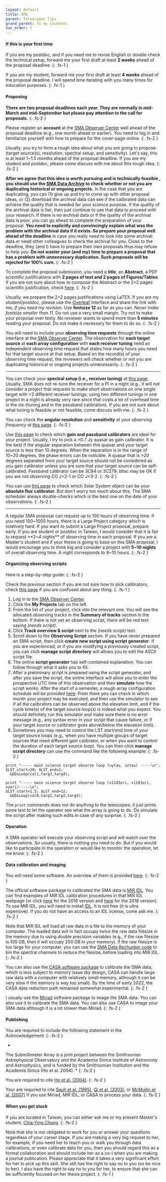 ```yaml
---
layout: default
title: SMA
parent: Telescopes Tips
grand_parent: To my students
nav_order: 1
---
```


#### If this is your first time

If you are my postdoc, and if you need me to revise English or double check the technical setup, forward me your first draft at least **2 weeks** ahead of the proposal deadline.
{: .fs-1 }

If you are my student, forward me your first draft at least **4 weeks** ahead of the proposal deadline. I will spend time iterating with you many times for education purposes.
{: .fs-1 }

#### Proposing

**There are two proposal deadlines each year. They are normally in mid-March and mid-September but please pay attention to the call for proposals.**
{: .fs-2 }

Please register an **account** at the [SMA Observer Center](http://sma1.sma.hawaii.edu/) well ahead of the proposal deadline (e.g., one month ahead or earlier). You need to log in and familiarize yourself with how to prepare for the cover-page online.
{: .fs-2 }

Usually, you try to form a rough idea about what you are going to propose (target source(s), resolution, spectral setup, and sensitivity). Let's say, this is at least 1~1.5 months ahead of the proposal deadline. If you are my student and postdoc, please come discuss with me about this rough idea.
{: .fs-2 }

**After we agree that this idea is worth pursuing and is technically feasible
, you should use the [SMA Data Archive](https://lweb.cfa.harvard.edu/cgi-bin/sma/smaarch.pl) to check whether or not you are duplicating historical or ongoing projects.** In the case that you are duplicating, you can (1) give up and try to come up with other proposal ideas, or (2) download the archival data can see if the calibrated data can achieve the quality that is needed for your science purpose. If the quality of the archival data is fair, then just continue to use that data to proceed with your research. If there is no archival data or if the quality of the archival data is poor, you can go ahead to complete the preparation of your proposal. **You need to explicitly and convincingly explain what was the problem with the archival data if it exists. So prepare your proposal well ahead of the deadline** in case you really need to look into some archival data or need other colleagues to check the archival for you. Close to the deadline, they (and I) have to prepare their own proposals thus may refuse to help you. **Do not waster your (and my) time to prepare a proposal that has a problem with unnecessary duplication. Such proposals will be rejected for 100% sure.**
{: .fs-2 }

To complete the proposal submission, you need a **title**, an **Abstract**, a PDF scientific justifications with **2 pages of text and 2 pages of Figures/Tables**. If you are not sure about how to compose the Abstract or the 2+2 pages scientific justification, check [here](https://baobabyoo.github.io/pages/students_topics/proposal_obs.html).
{: .fs-2 }

Usually, we prepare the 2+2 pages justifications using LaTEX. If you are my student/postdoc, please use the [Overleaf](https://www.overleaf.com/) interface and share the link with me, *if you need my revision*. Use **fontsize 12** as far as you can. *Never make fontsize smaller than 11.* Do not use a very small margin. Try not to make your proposal over texty. No reviewer wants to spend more than **5 minutes** reading your proposal. Do not make it necessary for them to do so.
{: .fs-2 }

You will need to include your **observing time requests** through the online interface at the [SMA Observer Center](http://sma1.sma.hawaii.edu/). The observation for **each target source** at **each array configuration** with **each receiver tuning** need an independent observing time request that states how many hours you need for that target source at that setup. Based on the record(s) of your observing time request, the reviewers will check whether or not you are duplicating historical or ongoing projects unnecessarily.
{: .fs-2 }

******************************************************************************

You can check your **spectral setup (i.e., receiver tuning)** at [this page](http://sma1.sma.hawaii.edu/smaPassbandViewer/smaPassbandVis2020A.html). Usually, SMA does not re-tune the receiver for a PI in a night (e.g., it will not consider a project that requests to make short observations on one single target with >2 different receiver tunings; using two different tunings in one project in a night is already very rare since that costs a lot of overhead time in the (re-)tuning and in the passband calibration). If you are not sure about what tuning is feasible or not feasible, come discuss with me.
{: .fs-2 }

You can check the **angular resolution** and **sensitivity** *at your observing frequency* at [this page](http://sma1.sma.hawaii.edu/beamcalc.html).
{: .fs-2 }

Use [this page](http://sma1.sma.hawaii.edu/callist/callist.html) to check which **gain and passband calibrators** are ideal for your project. Usually, I try to pick a >0.7 Jy quasar as gain calibrator. It is the best if the angular separation between this quasar and your target source is less than 10 degrees. When the separation is in the range of 10~20 degrees, the phase errors can be noticible. A quasar that is >20 degrees separated from your target source should not be considered as you gain calibrator unless you are sure that your target source can be self-calibrated. Passband calibrator can be 3C84 or 3C279; bllac may be OK if you are not observing CO J=2-1 or CO J=3-2.
{: .fs-2 }

You can use [this page](http://sma1.sma.hawaii.edu/planetvis.html) to check which Solar System object can be your **absolute flux calibrator**. But don't worry too much about this. The SMA scheduler always double-checks which is the best one on the date of your observations.
{: .fs-2 }

******************************************************************************

A regular SMA proposal can request up to 100 hours of observing time. If you need 100~1000 hours, there is a Large Project category which is relatively hard. If you want to submit a Large Project proposal, prepare early. If you are student or postdoc in Taiwan, I would consider that it is fair to request **2~4 nights** of observing time in each proposal. If you are a Master's student and if your thesis is going to base on this SMA proposal, I would encourage you to think big and consider a project with **5~10 nights** of overall observing time. A night corresponds to 8~10 hours.
{: .fs-2 }

#### Organizing observing scripts

Here is a step-by-step guide:
{: .fs-2 }

Check the previous section if you are not sure how to pick calibrators; check [this page](https://baobabyoo.github.io/pages/students_topics/AstroBasic_RadioInterferometer.html) if you are confused about any thing.
{: .fs-1 }

1. Log in to the [SMA Observer Center](http://sma1.sma.hawaii.edu/).
2. Click the **My Projects** tab on the left.
3. From the list of your project, click into the relevant one. You will see the allocated observing tracks in the **Summary of tracks** section in the bottom. If there is not yet an observing script, there will be red text saying *(needs script)*.
4. Click **Track overview & script** next to the *(needs script)* text.
5. Scroll down to the **Observing Script** section. If you have never prepared an SMA script, then click **create new script using script generator**. If you are experienced, or if you are modifying a previously created script, you can click **manage script directory** will allows you to edit the ASCII script file.
6. The online **script generator** has self-contained explanation. You can follow through what it asks you to fill.
7. After a preliminary script is prepared using the script generator, and after you save the script, the online interface will allow you to enter the prospective UTC time of this observation and then **simulate** how the script works. After the start of a semester, a rough array configuration schedule will be provided [here](http://sma1.sma.hawaii.edu/array_config_sched.html). From there you can check in which month your project may be executed, and then use the simulator to see if all the calibrators can be observed above the elevation limit, and if the cycle time(s) of the target source loop(s) is indeed what you expect. You should definitely run this simulator and make sure there is no error message (e.g., any syntax error in your script that cause failure, or if your target source or calibrator goes above/below the elevation limit).
8. Sometimes you may need to control the LST start/end time of your target source loops (e.g., when you have multiple groups of target sources that need different gain calibrator, or when you want to control the duration of each target source loop). You can then click **manage script directory** can use the command like the following example:
{: .fs-2 }

```
print "----- main science target observe loop (vytau, xztau) -----\n";
$LST_start=20; $LST_end=2;
  &ObsLoop(cal1,targ3,targ4);

print "----- main science target observe loop (v1143ori, v1183ori, nyori)-----\n";
$LST_start=1.5; $LST_end=12;
  &ObsLoop(cal0,targ1,targ2,targ3);
```

The `print` commands does not do anything to the telescopes; it just prints some text to let the operator see what the array is going to do. Do simulate the script after making such edits in case of any surprise.
{: .fs-2 }

#### Operation

A SMA operator will execute your observing script and will watch over the observations. So usually, there is nothing you need to do. But if you would like to participate in the operation or would like to monitor the operation, let me know.
{: .fs-2 }

#### Data calibration and imaging

You will need some software. An overview of them is provided [here](https://lweb.cfa.harvard.edu/rtdc/SMAdata/process/overview/).
{: .fs-2 }

The official software package to calibrated the SMA data is [MIR IDL](https://lweb.cfa.harvard.edu/~cqi/mircook.html). You can find examples of MIR IDL calibration procedures in that MIR IDL webpage (or click [here](https://lweb.cfa.harvard.edu/~cqi/mir/mirscript_2016jan22.txt) for the 2016 version and [here](https://lweb.cfa.harvard.edu/~cqi/mir/mir2018.txt) for the 2018 version). To use MIR IDL, you will need to install [IDL](https://www.l3harrisgeospatial.com/Software-Technology/IDL). It is not free (it is ultra expensive). If you do not have an access to an IDL license, come ask me.
{: .fs-2 }

Note that MIR IDL will load all raw data in a file to the memory of your computer. The loaded data will in fact occupy twice the raw data filesize in the memory due to using double precision variables (e.g., if the raw filesize is 100 GB, then it will occupy 200 GB in your memory). If the raw filesize is too large for your computer, you can use the [SMA Data Rechunker code](https://lweb.cfa.harvard.edu/rtdc/SMAdata/process/rechunk/) to bin the spectral channels to reduce the filesize, before loading into MIR IDL.
{: .fs-2 }

You can also use the [CASA software package](https://lweb.cfa.harvard.edu/rtdc/SMAdata/process/casa/) to calibrate the SMA data, which is less subject to memory issue (by design, CASA can handle large raw data with a computer with relatively small memory, although it can be very slow if the memory is way too small). By the time of early 2022, the CASA data reduction path remained somewhat experimental.
{: .fs-2 }

I usually use the [Miriad](https://lweb.cfa.harvard.edu/rtdc/SMAdata/process/miriad/) software package to image the SMA data. You can also use it to calibrate the SMA data. You can also use CASA to image your SMA data although it is a lot slower than Miriad.
{: .fs-2 }

#### Publishing

You are required to include the following statement in the Acknowledgement:
{: .fs-2 }

*
The Submillimeter Array is a joint project between the Smithsonian Astrophysical Observatory and the Academia Sinica Institute of Astronomy and Astrophysics, and is funded by the Smithsonian Institution and the Academia Sinica (Ho et al. 2004).
*
{: .fs-2 }

You are required to cite [Ho et al. (2004)](https://ui.adsabs.harvard.edu/abs/2004ApJ...616L...1H/abstract).
{: .fs-2 }

Your are required to cite [Sault et al. (1995)](https://ui.adsabs.harvard.edu/abs/1995ASPC...77..433S/abstract), [Qi et al. (2003)](https://ui.adsabs.harvard.edu/abs/2003cdsf.conf..393Q/abstract), or [McMullin et al. (2007)](https://ui.adsabs.harvard.edu/abs/2007ASPC..376..127M/abstract) if you use Miriad, MIR IDL, or CASA to process your data.
{: .fs-2 }


#### When you get stuck

If you are located in Taiwan, you can either ask me or my present Master's student, [Chia-Ying Chung](http://www.asiaa.sinica.edu.tw/people/cv.php?i=cychung).
{: .fs-2 }

Note that she is not obligated to work for you or answer your questions regardless of your career stage. If you are making a very big request to her, for example, if you need her to teach you or walk you through data calibrations, or even calibrate data for you, then you should regard this as a formal collaboration and should include her as a co-I when you are making a journal publication. Please appreciate that it takes a very significant effort for her to pick up this skill. She still has the right to say no to you (so be nice to her). I also have the right to say no to you for her, to ensure that she can be sufficiently focused on her thesis project.
{: .fs-1 }
